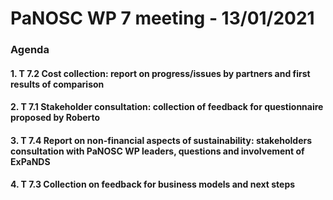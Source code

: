 # PaNOSC WP 7 meeting - 13/01/2021

### Agenda

#### 1. T 7.2 Cost collection: report on progress/issues by partners and first results of comparison
#### 2. T 7.1 Stakeholder consultation: collection of feedback for questionnaire proposed by Roberto
#### 3. T 7.4 Report on non-financial aspects of sustainability: stakeholders consultation with PaNOSC WP leaders, questions and involvement of ExPaNDS
#### 4. T 7.3 Collection on feedback for business models and next steps
